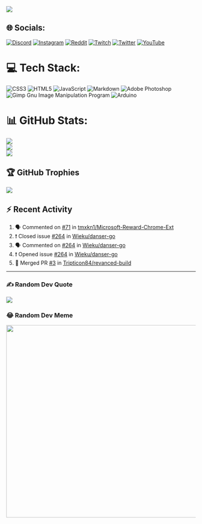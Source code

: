 <img src="https://osu-sig.vercel.app/card?user=Tripticon84&mode=std&lang=en&blur=3&animation=true&hue=360"/>


## 🌐 Socials:
[![Discord](https://img.shields.io/badge/Discord-%237289DA.svg?logo=discord&logoColor=white)](htttps://discord.gg/tripticon84#8383) [![Instagram](https://img.shields.io/badge/Instagram-%23E4405F.svg?logo=Instagram&logoColor=white)](https://instagram.com/tripticon84) [![Reddit](https://img.shields.io/badge/Reddit-%23FF4500.svg?logo=Reddit&logoColor=white)](https://reddit.com/user/Tripticon84) [![Twitch](https://img.shields.io/badge/Twitch-%239146FF.svg?logo=Twitch&logoColor=white)](https://twitch.tv/tripticon84) [![Twitter](https://img.shields.io/badge/Twitter-%231DA1F2.svg?logo=Twitter&logoColor=white)](https://twitter.com/Tripticon84) [![YouTube](https://img.shields.io/badge/YouTube-%23FF0000.svg?logo=YouTube&logoColor=white)](https://youtube.com/c/https://www.youtube.com/channel/UCuI1_wTTldPFjnqyxEagxFw) 

# 💻 Tech Stack:
![CSS3](https://img.shields.io/badge/css3-%231572B6.svg?style=for-the-badge&logo=css3&logoColor=white) ![HTML5](https://img.shields.io/badge/html5-%23E34F26.svg?style=for-the-badge&logo=html5&logoColor=white) ![JavaScript](https://img.shields.io/badge/javascript-%23323330.svg?style=for-the-badge&logo=javascript&logoColor=%23F7DF1E) ![Markdown](https://img.shields.io/badge/markdown-%23000000.svg?style=for-the-badge&logo=markdown&logoColor=white) ![Adobe Photoshop](https://img.shields.io/badge/adobephotoshop-%2331A8FF.svg?style=for-the-badge&logo=adobephotoshop&logoColor=white) ![Gimp Gnu Image Manipulation Program](https://img.shields.io/badge/Gimp-657D8B?style=for-the-badge&logo=gimp&logoColor=FFFFFF) ![Arduino](https://img.shields.io/badge/-Arduino-00979D?style=for-the-badge&logo=Arduino&logoColor=white)
# 📊 GitHub Stats:
![](https://github-readme-stats.vercel.app/api?username=Tripticon84&theme=tokyonight&hide_border=true&include_all_commits=false&count_private=true)<br/>
![](https://github-readme-streak-stats.herokuapp.com/?user=Tripticon84&theme=tokyonight&hide_border=true)<br/>
![](https://github-readme-stats.vercel.app/api/top-langs/?username=Tripticon84&theme=tokyonight&hide_border=true&include_all_commits=false&count_private=true&layout=compact)

## 🏆 GitHub Trophies
![](https://github-profile-trophy.vercel.app/?username=Tripticon84&theme=discord&no-frame=true&no-bg=true&margin-w=4)

## :zap: Recent Activity

<!--START_SECTION:activity-->
1. 🗣 Commented on [#71](https://github.com/tmxkn1/Microsoft-Reward-Chrome-Ext/issues/71) in [tmxkn1/Microsoft-Reward-Chrome-Ext](https://github.com/tmxkn1/Microsoft-Reward-Chrome-Ext)
2. ❗️ Closed issue [#264](https://github.com/Wieku/danser-go/issues/264) in [Wieku/danser-go](https://github.com/Wieku/danser-go)
3. 🗣 Commented on [#264](https://github.com/Wieku/danser-go/issues/264) in [Wieku/danser-go](https://github.com/Wieku/danser-go)
4. ❗️ Opened issue [#264](https://github.com/Wieku/danser-go/issues/264) in [Wieku/danser-go](https://github.com/Wieku/danser-go)
5. 🎉 Merged PR [#3](https://github.com/Tripticon84/revanced-build/pull/3) in [Tripticon84/revanced-build](https://github.com/Tripticon84/revanced-build)
<!--END_SECTION:activity-->




---

### ✍️ Random Dev Quote
![](https://quotes-github-readme.vercel.app/api?type=horizontal&theme=tokyonight)

### 😂 Random Dev Meme
<img src="https://random-memer.herokuapp.com/" width="512px"/>


